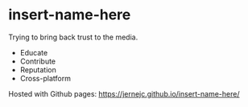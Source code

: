 # insert-name-here

Trying to bring back trust to the media.

- Educate
- Contribute
- Reputation
- Cross-platform

Hosted with Github pages: https://jernejc.github.io/insert-name-here/